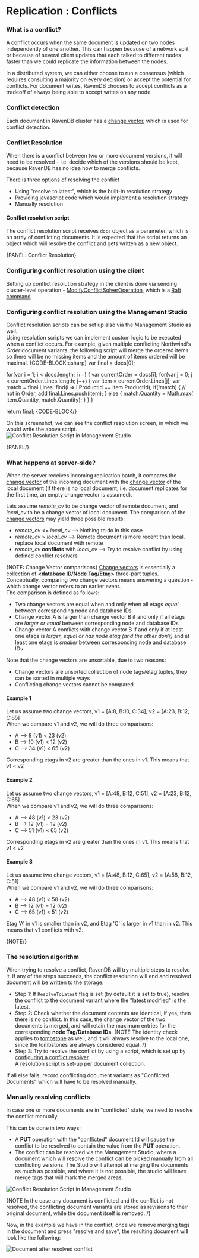 ﻿# Replication : Conflicts

### What is a conflict?
A conflict occurs when the same document is updated on two nodes independently of one another. 
This can happen because of a network split or because of several client updates that each talked to different 
nodes faster than we could replicate the information between the nodes.

In a distributed system, we can either choose to run a consensus (which requires consulting a majority on every decision)
or accept the potential for conflicts. 
For document writes, RavenDB chooses to accept conflicts as a tradeoff of always being able to accept writes on any node.

### Conflict detection
Each document in RavenDB cluster has a [change vector](../../server/clustering/change-vector), which is used for conflict detection.

### Conflict Resolution
When there is a conflict between two or more document versions, it will need to be resolved - 
i.e. decide which of the versions should be kept, because RavenDB has no idea how to merge conflicts.
  
There is three options of resolving the conflict
  * Using "resolve to latest", which is the built-in resolution strategy
  * Providing javascript code which would implement a resolution strategy
  * Manually resolution

#### Conflict resolution script
The conflict resolution script receives `docs` object as a parameter, which is an array of conflicting documents. 
It is expected that the script returns an object which will resolve the conflict and gets written as a new object.

{PANEL: Conflict Resolution}
### Configuring conflict resolution using the client  
Setting up conflict resolution strategy in the client is done via sending cluster-level operation - [ModifyConflictSolverOperation](../../client-api/operations/server-wide/modify-conflict-solver), which is a [Raft command](../../glossary/raft-command).
  
### Configuring conflict resolution using the Management Studio
Conflict resolution scripts can be set up also via the Management Studio as well.   
Using resolution scripts we can implement custom logic to be executed when a conflict occurs.
For example, given multiple conflicting Northwind's _Order_ document variants, the following script will merge the ordered items so there will be no missing items and the amount of items ordered will be maximal.
{CODE-BLOCK:csharp}
var final = docs[0];

for(var i = 1; i < docs.length; i++)
{
	var currentOrder = docs[i];
	for(var j = 0; j < currentOrder.Lines.length; j++)
	{
		var item = currentOrder.Lines[j];
		var match = final.Lines
			             .find(i => i.ProductId == item.ProductId);
		if(!match)
		{
			// not in Order, add
			final.Lines.push(item);
		}
		else
		{
			match.Quantity = Math.max(
				item.Quantity,
				match.Quantity);
		}
	}
}

return final;
{CODE-BLOCK/}

On this screenshot, we can see the conflict resolution screen, in which we would write the above script.
![Conflict Resolution Script in Management Studio](images/conflict-resolution-script-in-studio.jpg)  

{PANEL/}  
  
### What happens at server-side?
When the server receives incoming replication batch, it compares the [change vector](../../server/clustering/change-vector) 
of the incoming document with the [change vector](../../server/clustering/change-vector) of the local document 
(if there is no local document, i.e. document replicates for the first time, an empty change vector is assumed).  
  
Lets assume _remote_cv_ to be change vector of remote document, and _local_cv_ to be a change vector of local document.
The comparison of the [change vectors](../../server/clustering/change-vector) may yield three possible results:  
  
* _remote_cv_ <= _local_cv_ --> Nothing to do in this case
* _remote_cv_ > _local_cv_ -->  Remote document is more recent than local, replace local document with remote
* _remote_cv_ **conflicts** with _local_cv_ --> Try to resolve conflict by using defined conflict resolvers
  
{NOTE: Change Vector comparisons}
[Change vectors](../../server/clustering/change-vector) is essentially a collection of **<[database ID](../../glossary/database-id)/[Node Tag](../../glossary/node-tag)/[Etag](../../glossary/etag)>** three-part tuples.
Conceptually, comparing two change vectors means answering a question - which change vector refers to an earlier event.  
The comparison is defined as follows:  
  
* Two change vectors are equal when and only when all etags _equal_ between corresponding node and database IDs
* Change vector A is larger than change vector B if and only if all etags are _larger or equal_ between corresponding node and database IDs
* Change vector A conflicts with change vector B if and only if at least one etags is _larger, equal or has node etag (and the other don't)_ and at least one etags is _smaller_ between corresponding node and database IDs
  
Note that the change vectors are unsortable, due to two reasons:

* Change vectors are unsorted collection of node tags/etag tuples, they can be sorted in multiple ways
* Conflicting change vectors cannot be compared
  
#### Example 1
Let us assume two change vectors, v1 = [A:8, B:10, C:34], v2 = [A:23, B:12, C:65]  
When we compare v1 and v2, we will do three comparisons:

* A --> 8 (v1) < 23 (v2)
* B --> 10 (v1) < 12 (v2)
* C --> 34 (v1) < 65 (v2)
  
Corresponding etags in v2 are greater than the ones in v1. This means that v1 < v2

#### Example 2
Let us assume two change vectors, v1 = [A:48, B:12, C:51], v2 = [A:23, B:12, C:65]  
When we compare v1 and v2, we will do three comparisons:

* A --> 48 (v1) < 23 (v2)
* B --> 12 (v1) = 12 (v2)
* C --> 51 (v1) < 65 (v2)
  
Corresponding etags in v2 are greater than the ones in v1. This means that v1 < v2


#### Example 3
Let us assume two change vectors, v1 = [A:48, B:12, C:65], v2 = [A:58, B:12, C:51]  
When we compare v1 and v2, we will do three comparisons:

* A --> 48 (v1) < 58 (v2)
* B --> 12 (v1) = 12 (v2)
* C --> 65 (v1) < 51 (v2)
  
Etag 'A' in v1 is smaller than in v2, and Etag 'C' is larger in v1 than in v2. This means that v1 conflicts with v2.  

{NOTE/}

### The resolution algorithm
When trying to resolve a conflict, RavenDB will try multiple steps to resolve it. If any of the steps succeeds, the conflict resolution will end and resolved document will be written to the storage.
  
* Step 1: If `ResolveToLatest` flag is set (by default it is set to true), resolve the conflict to the document variant where the "latest modified" is the latest.
* Step 2: Check whether the document contents are identical, if yes, then there is no conflict. In this case, the change vector of the two documents is merged, and will retain the maximum entries for the corresponding **node Tag/Database IDs**.
{NOTE The identity check applies to [tombstone](../../glossary/tombstone) as well, and it will always resolve to the local one, since the tombstones are always considered equal. /}
* Step 3: Try to resolve the conflict by using a script, which is set up by [configuring a conflict resolver](#conflict-resolution).  
A resolution script is set-up per document collection.
  
If all else fails, record conflicting document variants as "Conflicted Documents" which will have to be resolved manually. 

### Manually resolving conflicts
In case one or more documents are in "conflicted" state, we need to resolve the conflict manually.  
  
This can be done in two ways:
* A **PUT** operation with the "conflicted" document Id will cause the conflict to be resolved to contain the value from the **PUT** operation.
* The conflict can be resolved via the Management Studio, where a document which will resolve the conflict can be picked manually from all conflicting versions. The Studio will attempt at merging the documents as much as possible, and where it is not possible, the studio will leave merge tags that will mark the merged areas.

  
![Conflict Resolution Script in Management Studio](images/resolve-conflicted-document-screen.jpg)  

{NOTE In the case any document is conflicted and the conflict is not resolved, the conflicting document variants are stored as revisions to their original document, while the document itself is removed. /}
  
Now, in the example we have in the conflict, once we remove merging tags in the document and press "resolve and save", the resulting document will look like the following:

![Document after resolved conflict](images/resolve-conflicted-document-screen2.jpg)  

